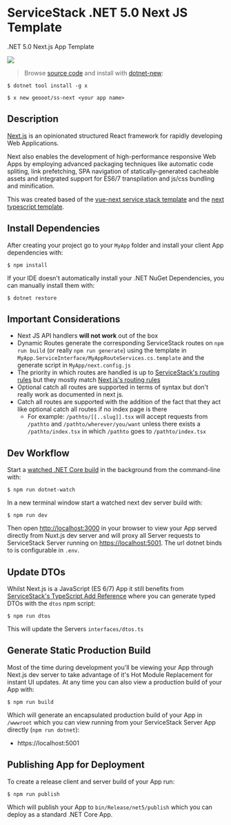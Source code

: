 # ServiceStack .NET 5.0 Next JS Template

.NET 5.0 Next.js App Template

![](https://og-image.vercel.app/.png?theme=light&md=1&fontSize=100px&images=https%3A%2F%2Fassets.vercel.com%2Fimage%2Fupload%2Ffront%2Fassets%2Fdesign%2Fnextjs-black-logo.svg&images=https%3A%2F%2Fservicestack.net%2Fimages%2Flogo-only.png)

> Browse [source code](https://github.com/geooot/ss-next) and install with [dotnet-new](https://docs.servicestack.net/dotnet-new):

    $ dotnet tool install -g x

    $ x new geooot/ss-next <your app name>

## Description

[Next.js](https://nextjs.org) is an opinionated structured React framework for rapidly developing Web Applications.

Next also enables the development of high-performance responsive Web Apps by employing advanced packaging techniques like automatic code spliting, link prefetching, SPA navigation of statically-generated cacheable assets and integrated support for ES6/7 transpilation and js/css bundling and minification.

This was created based of the [vue-next service stack template](https://github.com/NetCoreTemplates/vue-nuxt/) and the [next typescript template](https://github.com/vercel/next.js/tree/canary/examples/with-typescript).

## Install Dependencies

After creating your project go to your `MyApp` folder and install your client App dependencies with:

    $ npm install

If your IDE doesn't automatically install your .NET NuGet Dependencies, you can manually install them with:

    $ dotnet restore


## Important Considerations
- Next JS API handlers **will not work** out of the box
- Dynamic Routes generate the corresponding ServiceStack routes on `npm run build` (or really `npm run generate`) using the template in `MyApp.ServiceInterface/MyAppRouteServices.cs.template` and the generate script in `MyApp/next.config.js`
- The priority in which routes are handled is up to [ServiceStack's routing rules](https://docs.servicestack.net/routing#route-weighting-example) but they mostly match [Next.js's routing rules](https://nextjs.org/docs/routing/dynamic-routes#caveats)
- Optional catch all routes are supported in terms of syntax but don't really work as documented in next js.
- Catch all routes are supported with the addition of the fact that they act like optional catch all routes if no index page is there
  - For example: `/pathto/[[..slug]].tsx` will accept requests from `/pathto` and `/pathto/wherever/you/want` unless there exists a `/pathto/index.tsx` in which `/pathto` goes to `/pathto/index.tsx`

## Dev Workflow

Start a [watched .NET Core build](https://docs.servicestack.net/templates-websites#watched-net-core-builds) in the background from the command-line with:

    $ npm run dotnet-watch

In a new terminal window start a watched next dev server build with:

    $ npm run dev

Then open [http://localhost:3000](http://localhost:3000) in your browser to view your App served directly from Nuxt.js dev server and will proxy all Server requests to ServiceStack Server running on [https://localhost:5001](https://localhost:5001). The url dotnet binds to is configurable in `.env`.

## Update DTOs

Whilst Next.js is a JavaScript (ES 6/7) App it still benefits from [ServiceStack's TypeScript Add Reference](https://docs.servicestack.net/typescript-add-servicestack-reference) where you can generate typed DTOs with the `dtos` npm script:

    $ npm run dtos

This will update the Servers `interfaces/dtos.ts`

## Generate Static Production Build

Most of the time during development you'll be viewing your App through Next.js dev server to take advantage of it's Hot Module Replacement for instant UI updates. At any time you can also view a production build of your App with:

    $ npm run build

Which will generate an encapsulated production build of your App in `/wwwroot` which you can view running from your ServiceStack Server App directly (`npm run dotnet`):

 - https://localhost:5001

## Publishing App for Deployment

To create a release client and server build of your App run:

    $ npm run publish

Which will publish your App to `bin/Release/net5/publish` which you can deploy as a standard .NET Core App.
